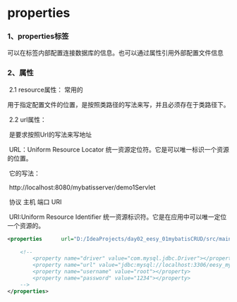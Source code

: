 # properties

### 1、properties标签

​        可以在标签内部配置连接数据库的信息。也可以通过属性引用外部配置文件信息



### 2、属性

​      2.1  resource属性： 常用的

​            用于指定配置文件的位置，是按照类路径的写法来写，并且必须存在于类路径下。

​      2.2  url属性：

​            是要求按照Url的写法来写地址

​            URL：Uniform Resource Locator 统一资源定位符。它是可以唯一标识一个资源的位置。

​            它的写法：

​                http://localhost:8080/mybatisserver/demo1Servlet

​                协议      主机     端口       URI

​            URI:Uniform Resource Identifier 统一资源标识符。它是在应用中可以唯一定位一个资源的。



```xml
<properties      url="D:/IdeaProjects/day02_eesy_01mybatisCRUD/src/main/resources/jdbcConfig.properties">
     
	<!--
 		<property name="driver" value="com.mysql.jdbc.Driver"></property>
        <property name="url" value="jdbc:mysql://localhost:3306/eesy_mybatis"></property>
        <property name="username" value="root"></property>
        <property name="password" value="1234"></property>
	-->
</properties>
```





